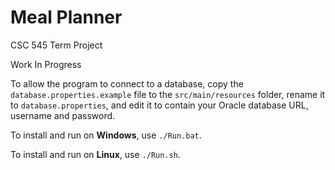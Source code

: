 # Meal Planner
CSC 545 Term Project

Work In Progress

To allow the program to connect to a database, copy the `database.properties.example` file to the `src/main/resources`
folder, rename it to `database.properties`, and edit it to contain your Oracle database URL, username and password.

To install and run on **Windows**, use `./Run.bat`.

To install and run on **Linux**, use `./Run.sh`.
